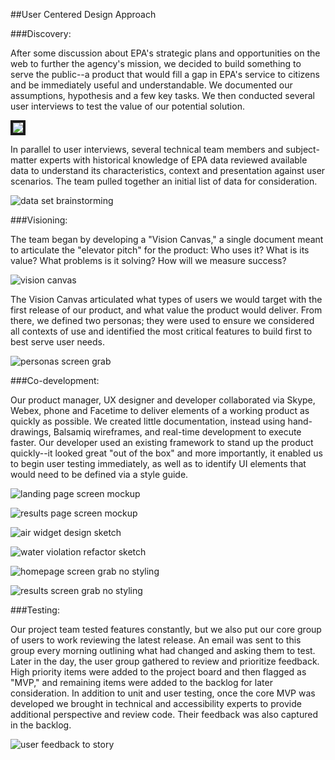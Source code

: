##User Centered Design Approach

###Discovery:

After some discussion about EPA's strategic plans and opportunities on the web to further the agency's mission, we decided to build something to serve the public--a product that would fill a gap in EPA's service to citizens and be immediately useful and understandable. We documented our assumptions, hypothesis and a few key tasks. We then conducted several user interviews to test the value of our potential solution.

<img src="images/Discovery_assumptions_user_tasks.jpg" border="4"/>
  
In parallel to user interviews,  several technical team members and subject-matter experts with historical knowledge of EPA data reviewed available data to understand its characteristics, context and presentation against user scenarios. The team pulled together an initial list of data for consideration.
  
![data set brainstorming](images/dataset-brainstorming.jpg)
  
###Visioning:

The team began by developing a "Vision Canvas," a single document meant to articulate the "elevator pitch" for the product: Who uses it? What is its value? What problems is it solving? How will we measure success?

![vision canvas](images/Visioning_vision_canvas.jpg)

The Vision Canvas articulated what types of users we would target with the first release of our product, and what value the product would deliver. From there, we defined two personas; they were used to ensure we considered all contexts of use and identified the most critical features to build first to best serve user needs. 

![personas screen grab](images/persona-screen-caps.jpg)

###Co-development:

Our product manager, UX designer and developer collaborated via Skype, Webex, phone and Facetime to deliver elements of a working product as quickly as possible. We created little documentation, instead using hand-drawings, Balsamiq wireframes, and real-time development to execute faster. Our developer used an existing framework to stand up the product quickly--it looked great "out of the box" and more importantly, it enabled us to begin user testing immediately, as well as to identify UI elements that would need to be defined via a style guide.

![landing page screen mockup](images/landing_page_mockup.jpg)

![results page screen mockup](images/results_page_mockup.jpg)

![air widget design sketch](images/air-widget-design-sketch.jpg)

![water violation refactor sketch](images/water-violation-refactor-sketch.jpg)

![homepage screen grab no styling](images/home_screencap_nostyling.jpg)

![results screen grab no styling](images/results_screencap_nostyling.jpg)

###Testing:

Our project team tested features constantly, but we also put our core group of users to work reviewing the latest release. An email was sent to this group every morning outlining what had changed and asking them to test. Later in the day, the user group gathered to review and prioritize feedback. High priority items were added to the project board and then flagged as "MVP," and remaining items were added to the backlog for later consideration. In addition to unit and user testing, once the core MVP was developed we brought in technical and accessibility experts to provide additional perspective and review code. Their feedback was also captured in the backlog.

![user feedback to story](images/feedback-to-story.jpg)
